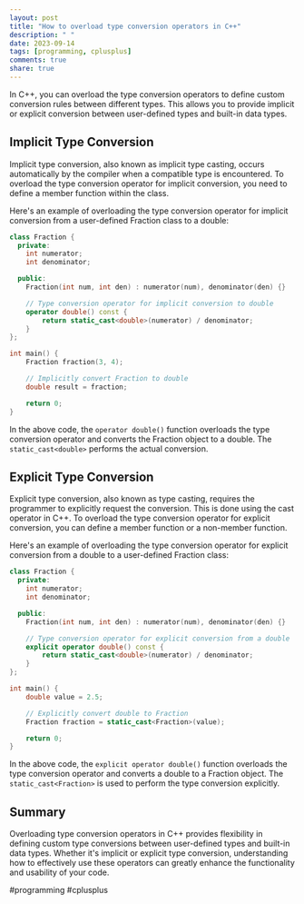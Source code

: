 ```yaml
---
layout: post
title: "How to overload type conversion operators in C++"
description: " "
date: 2023-09-14
tags: [programming, cplusplus]
comments: true
share: true
---
```


In C++, you can overload the type conversion operators to define custom conversion rules between different types. This allows you to provide implicit or explicit conversion between user-defined types and built-in data types.

## Implicit Type Conversion

Implicit type conversion, also known as implicit type casting, occurs automatically by the compiler when a compatible type is encountered. To overload the type conversion operator for implicit conversion, you need to define a member function within the class.

Here's an example of overloading the type conversion operator for implicit conversion from a user-defined Fraction class to a double:

```cpp
class Fraction {
  private:
    int numerator;
    int denominator;

  public:
    Fraction(int num, int den) : numerator(num), denominator(den) {}

    // Type conversion operator for implicit conversion to double
    operator double() const {
        return static_cast<double>(numerator) / denominator;
    }
};

int main() {
    Fraction fraction(3, 4);

    // Implicitly convert Fraction to double
    double result = fraction;

    return 0;
}
```

In the above code, the `operator double()` function overloads the type conversion operator and converts the Fraction object to a double. The `static_cast<double>` performs the actual conversion.

## Explicit Type Conversion

Explicit type conversion, also known as type casting, requires the programmer to explicitly request the conversion. This is done using the cast operator in C++. To overload the type conversion operator for explicit conversion, you can define a member function or a non-member function.

Here's an example of overloading the type conversion operator for explicit conversion from a double to a user-defined Fraction class:

```cpp
class Fraction {
  private:
    int numerator;
    int denominator;

  public:
    Fraction(int num, int den) : numerator(num), denominator(den) {}

    // Type conversion operator for explicit conversion from a double
    explicit operator double() const {
        return static_cast<double>(numerator) / denominator;
    }
};

int main() {
    double value = 2.5;

    // Explicitly convert double to Fraction
    Fraction fraction = static_cast<Fraction>(value);

    return 0;
}
```

In the above code, the `explicit operator double()` function overloads the type conversion operator and converts a double to a Fraction object. The `static_cast<Fraction>` is used to perform the type conversion explicitly.

## Summary

Overloading type conversion operators in C++ provides flexibility in defining custom type conversions between user-defined types and built-in data types. Whether it's implicit or explicit type conversion, understanding how to effectively use these operators can greatly enhance the functionality and usability of your code.

#programming #cplusplus